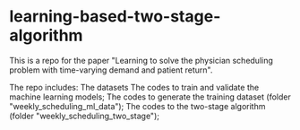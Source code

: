 # learning-based-two-stage-algorithm
This is a repo for the paper "Learning to solve the physician scheduling problem with time-varying demand and patient return".

The repo includes:
The datasets
The codes to train and validate the machine learning models;
The codes to generate the training dataset (folder "weekly_scheduling_ml_data");
The codes to the two-stage algorithm (folder "weekly_scheduling_two_stage");
